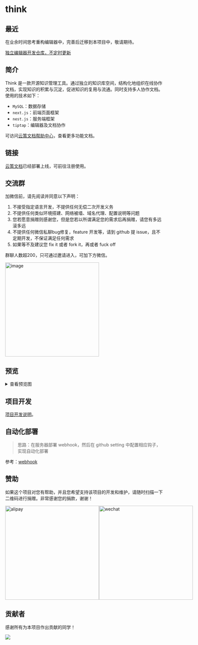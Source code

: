 # think

## 最近

在业余时间思考重构编辑器中，完善后迁移到本项目中，敬请期待。

[独立编辑器开发仓库，不定时更新](https://github.com/fantasticit/magic-editor)

## 简介

Think 是一款开源知识管理工具。通过独立的知识库空间，结构化地组织在线协作文档，实现知识的积累与沉淀，促进知识的复用与流通。同时支持多人协作文档。使用的技术如下：

- `MySQL`：数据存储
- `next.js`：前端页面框架
- `nest.js`：服务端框架
- `tiptap`：编辑器及文档协作

可访问[云策文档帮助中心](https://think.codingit.cn/share/wiki/WoiR8N5uj4i7)，查看更多功能文档。

## 链接

[云策文档](https://think.codingit.cn)已经部署上线，可前往注册使用。

## 交流群

加微信前，请先阅读并同意以下声明：

1. 不接受指定语言开发，不提供任何无偿二次开发义务
2. 不提供任何类似环境搭建、网络被墙、域名代理、配置说明等问题
3. 您若愿意捐赠则感谢您，但是您若以所谓满足您的需求后再捐赠，请您有多远滚多远
4. 不提供任何微信私聊bug修复，feature 开发等，请到 github 提 issue，且不定期开发，不保证满足任何需求
5. 如果等不及建议您 fix it 或者 fork it，再或者 fuck off

群聊人数超200，只可通过邀请进入，可加下方微信。

<img width="300" alt="image" src="https://user-images.githubusercontent.com/26452939/202832747-bfb8d200-0a1c-4c6d-bb6d-4495b66629ac.JPG">

## 预览

<details>
  <summary>查看预览图</summary>
  <img alt="知识库" src="http://wipi.oss-cn-shanghai.aliyuncs.com/2022-02-20/YN67GM4VQMBTZFZ88TYP8X/image.png" width="420" />
  <img alt="新建文档" src="http://wipi.oss-cn-shanghai.aliyuncs.com/2022-02-20/YN67GM4VQMBTZFZ88TYPQX/image.png" width="420" />
  <img alt="编辑器" src="http://wipi.oss-cn-shanghai.aliyuncs.com/2022-02-20/YN67GM4VQMBTZFZ88TYPZX/image.png" width="420" />
</details>

## 项目开发

[项目开发说明](./let-us-start.md)。

## 自动化部署

> 思路：在服务器部署 webhook，然后在 github setting 中配置相应钩子，实现自动化部署

参考：[webhook](https://github.com/adnanh/webhook/blob/master/docs/Hook-Examples.md#incoming-github-webhook)

## 赞助

如果这个项目对您有帮助，并且您希望支持该项目的开发和维护，请随时扫描一下二维码进行捐赠。非常感谢您的捐款，谢谢！

<div style="display: flex;">
  <img width="300" alt="alipay" src="https://think-1256095494.cos.ap-shanghai.myqcloud.com/think-alipay.jpg" />
  <img width="300" alt="wechat" src="https://think-1256095494.cos.ap-shanghai.myqcloud.com/think-wechat.jpg" />
</div>

## 贡献者

感谢所有为本项目作出贡献的同学！

<a href="https://github.com/fantasticit/think/contributors"><img src="https://opencollective.com/think/contributors.svg?width=890" /></a>
